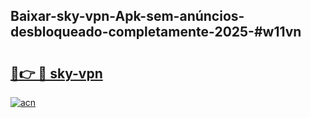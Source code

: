 ## Baixar-sky-vpn-Apk-sem-anúncios-desbloqueado-completamente-2025-#w11vn

# <h2><a href="https://ainizakaria.my?title=sky-vpn&ref=20M">🔗👉 🔴 sky-vpn</a></h2>

[![acn](https://github.com/user-attachments/assets/0f9c940e-d8b0-45ae-aac7-cd30a18b3e1c)](https://ainizakaria.my?title=sky-vpn&ref=20M)

